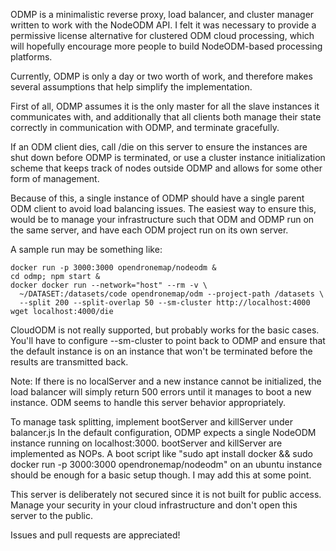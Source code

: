 ODMP is a minimalistic reverse proxy, load balancer, and cluster manager written to work with the NodeODM API.
I felt it was necessary to provide a permissive license alternative for clustered ODM cloud processing, which will hopefully encourage more people to build NodeODM-based processing platforms.

Currently, ODMP is only a day or two worth of work, and therefore makes several assumptions that help simplify the implementation. 

First of all, ODMP assumes it is the only master for all the slave instances it communicates with,
and additionally that all clients both manage their state correctly in communication with ODMP, and terminate gracefully.

If an ODM client dies, call /die on this server to ensure the instances are shut down before ODMP is terminated, or use a cluster instance initialization scheme that keeps track of nodes outside ODMP and allows for some other form of management.

Because of this, a single instance of ODMP should have a single parent ODM client to avoid load balancing issues. The easiest way to ensure this, would be to manage your infrastructure such that ODM and ODMP run on the same server, and have each ODM 
project run on its own server.

A sample run may be something like:

```
docker run -p 3000:3000 opendronemap/nodeodm & 
cd odmp; npm start &
docker docker run --network="host" --rm -v \
  ~/DATASET:/datasets/code opendronemap/odm --project-path /datasets \
  --split 200 --split-overlap 50 --sm-cluster http://localhost:4000
wget localhost:4000/die
```

CloudODM is not really supported, but probably works for the basic cases. You'll have to configure --sm-cluster to point back to ODMP and ensure that the default instance is on an instance that won't be terminated before the results are transmitted back.

Note: If there is no localServer and a new instance cannot be initialized, the load balancer will simply return 500 errors until it manages to boot a new instance. ODM seems to handle this server behavior appropriately.

To manage task splitting, implement bootServer and killServer under balancer.js 
In the default configuration, ODMP expects a single NodeODM instance running on localhost:3000. bootServer and killServer are implemented as NOPs. A boot script like "sudo apt install docker && sudo docker run -p 3000:3000 opendronemap/nodeodm" on an ubuntu instance should be enough for a basic setup though. I may add this at some point.

This server is deliberately not secured since it is not built for public access. Manage your security in your cloud infrastructure and don't open this server to the public.

Issues and pull requests are appreciated!
